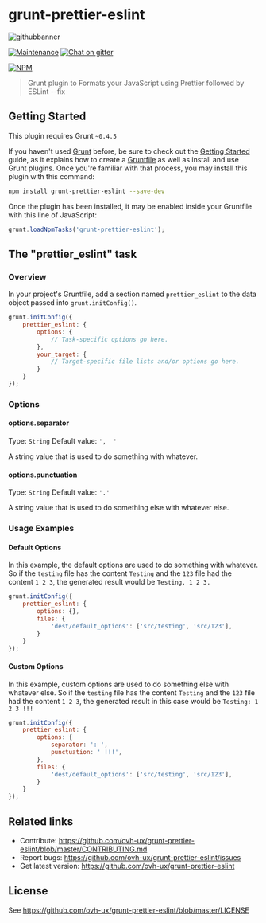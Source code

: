 # grunt-prettier-eslint

![githubbanner](https://user-images.githubusercontent.com/3379410/27423240-3f944bc4-5731-11e7-87bb-3ff603aff8a7.png)

[![Maintenance](https://img.shields.io/maintenance/yes/2017.svg)]() [![Chat on gitter](https://img.shields.io/gitter/room/ovh/ux.svg)](https://gitter.im/ovh/ux)

[![NPM](https://nodei.co/npm/grunt-prettier-eslint.png?downloads=true&downloadRank=true&stars=true)](https://nodei.co/npm/grunt-prettier-eslint/)

> Grunt plugin to Formats your JavaScript using Prettier followed by ESLint --fix

## Getting Started
This plugin requires Grunt `~0.4.5`

If you haven't used [Grunt](http://gruntjs.com/) before, be sure to check out the [Getting Started](http://gruntjs.com/getting-started) guide, as it explains how to create a [Gruntfile](http://gruntjs.com/sample-gruntfile) as well as install and use Grunt plugins. Once you're familiar with that process, you may install this plugin with this command:

```sh
npm install grunt-prettier-eslint --save-dev
```

Once the plugin has been installed, it may be enabled inside your Gruntfile with this line of JavaScript:

```js
grunt.loadNpmTasks('grunt-prettier-eslint');
```

## The "prettier_eslint" task

### Overview
In your project's Gruntfile, add a section named `prettier_eslint` to the data object passed into `grunt.initConfig()`.

```js
grunt.initConfig({
    prettier_eslint: {
        options: {
            // Task-specific options go here.
        },
        your_target: {
            // Target-specific file lists and/or options go here.
        }
    }
});
```

### Options

#### options.separator
Type: `String`
Default value: `',  '`

A string value that is used to do something with whatever.

#### options.punctuation
Type: `String`
Default value: `'.'`

A string value that is used to do something else with whatever else.

### Usage Examples

#### Default Options
In this example, the default options are used to do something with whatever. So if the `testing` file has the content `Testing` and the `123` file had the content `1 2 3`, the generated result would be `Testing, 1 2 3.`

```js
grunt.initConfig({
    prettier_eslint: {
        options: {},
        files: {
            'dest/default_options': ['src/testing', 'src/123'],
        }
    }
});
```

#### Custom Options
In this example, custom options are used to do something else with whatever else. So if the `testing` file has the content `Testing` and the `123` file had the content `1 2 3`, the generated result in this case would be `Testing: 1 2 3 !!!`

```js
grunt.initConfig({
    prettier_eslint: {
        options: {
            separator: ': ',
            punctuation: ' !!!',
        },
        files: {
            'dest/default_options': ['src/testing', 'src/123'],
        }
    }
});
```

## Related links
* Contribute: https://github.com/ovh-ux/grunt-prettier-eslint/blob/master/CONTRIBUTING.md
* Report bugs: https://github.com/ovh-ux/grunt-prettier-eslint/issues
* Get latest version: https://github.com/ovh-ux/grunt-prettier-eslint

## License
See https://github.com/ovh-ux/grunt-prettier-eslint/blob/master/LICENSE
